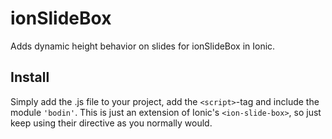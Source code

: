 # ionSlideBox
Adds dynamic height behavior on slides for ionSlideBox in Ionic.

## Install
Simply add the .js file to your project, add the `<script>`-tag and include the module `'bodin'`. This is just an extension of Ionic's `<ion-slide-box>`, so just keep using their directive as you normally would.
